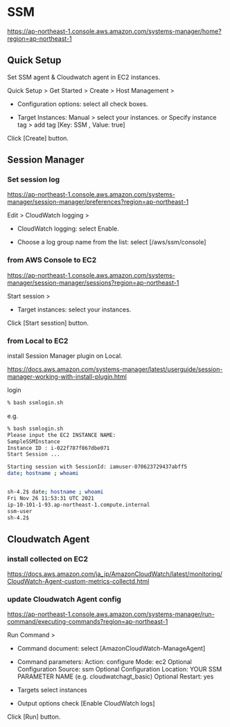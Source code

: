 # SSM

<https://ap-northeast-1.console.aws.amazon.com/systems-manager/home?region=ap-northeast-1>

## Quick Setup

Set SSM agent & Cloudwatch agent in EC2 instances.

Quick Setup > Get Started > Create > Host Management >

- Configuration options:
  select all check boxes.

- Target Instances:
  Manual > select your instances.
  or
  Specify instance tag > add tag [Key: SSM , Value: true]

Click [Create] button.

## Session Manager

### Set session log

<https://ap-northeast-1.console.aws.amazon.com/systems-manager/session-manager/preferences?region=ap-northeast-1>

Edit > CloudWatch logging >

- CloudWatch logging:
  select Enable.

- Choose a log group name from the list:
  select [/aws/ssm/console]

### from AWS Console to EC2

<https://ap-northeast-1.console.aws.amazon.com/systems-manager/session-manager/sessions?region=ap-northeast-1>

Start session >

- Target instances:
  select your instances.

Click [Start sesstion] button.

### from Local to EC2

install Session Manager plugin on Local.

<https://docs.aws.amazon.com/systems-manager/latest/userguide/session-manager-working-with-install-plugin.html>

login

```bash
% bash ssmlogin.sh
```

e.g.

```bash
% bash ssmlogin.sh
Please input the EC2 INSTANCE NAME:
SampleSSMInstance
Instance ID : i-022f787f867dbe071
Start Session ...

Starting session with SessionId: iamuser-070623729437abff5
date; hostname ; whoami


sh-4.2$ date; hostname ; whoami
Fri Nov 26 11:53:31 UTC 2021
ip-10-101-1-93.ap-northeast-1.compute.internal
ssm-user
sh-4.2$
```

## Cloudwatch Agent

### install collected on EC2

<https://docs.aws.amazon.com/ja_jp/AmazonCloudWatch/latest/monitoring/CloudWatch-Agent-custom-metrics-collectd.html>

### update Cloudwatch Agent config

<https://ap-northeast-1.console.aws.amazon.com/systems-manager/run-command/executing-commands?region=ap-northeast-1>

Run Command >

- Command document:
  select [AmazonCloudWatch-ManageAgent]

- Command parameters:
  Action: configure
  Mode: ec2
  Optional Configuration Source: ssm
  Optional Configuration Location: YOUR SSM PARAMETER NAME (e.g. cloudwatchagt_basic)
  Optional Restart: yes

- Targets
  select instances

- Output options
  check [Enable CloudWatch logs]

Click [Run] button.
